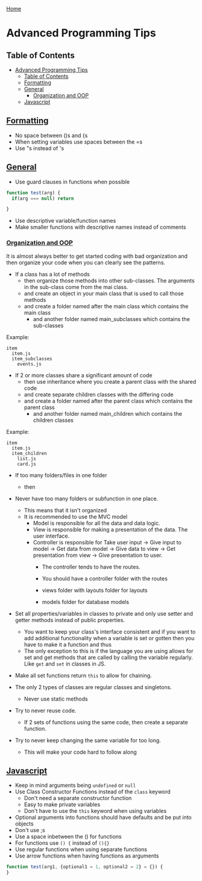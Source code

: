 [Home](./README.md)

# Advanced Programming Tips

## Table of Contents

<!-- TOC -->

- [Advanced Programming Tips](#advanced-programming-tips)
  - [Table of Contents](#table-of-contents)
  - [Formatting](#formatting)
  - [General](#general)
    - [Organization and OOP](#organization-and-oop)
  - [Javascript](#javascript)

<!-- /TOC -->

## [Formatting](#table-of-contents)
- No space between ()s and {s
- When setting variables use spaces between the =s
- Use "s instead of 's

## [General](#table-of-contents)
- Use guard clauses in functions when possible

```javascript
function test(arg) {
  if(arg === null) return

}
```

- Use descriptive variable/function names
- Make smaller functions with descriptive names instead of comments


### [Organization and OOP](#table-of-contents)
It is almost always better to get started coding with bad organization and then organize your code when you can clearly see the patterns.

- If a class has a lot of methods
  - then organize those methods into other sub-classes. The arguments in the sub-class come from the mai class.
  - and create an object in your main class that is used to call those methods
  - and create a folder named after the main class which contains the main class
    - and another folder named main_subclasses which contains the sub-classes

Example:

```
item
  item.js
  item_subclasses
    events.js
```

- If 2 or more classes share a significant amount of code
  - then use inheritance where you create a parent class with the shared code
  - and create separate children classes with the differing code
  - and create a folder named after the parent class which contains the parent class
    - and another folder named main_children which contains the children classes

Example:

```
item
  item.js
  item_children
    list.js
    card.js
```

- If too many folders/files in one folder
  - then
- Never have too many folders or subfunction in one place.
  - This means that it isn't organized
  - It is recommended to use the MVC model
    - Model is responsible for all the data and data logic.
    - View is responsible for making a presentation of the data. The user interface.
    - Controller is responsible for Take user input -> Give input to model -> Get data from model -> Give data to view -> Get presentation from view -> Give presentation to user.
      - The controller tends to have the routes.

      - You should have a controller folder with the routes
      - views folder with layouts folder for layouts
      - models folder for database models



- Set all properties/variables in classes to private and only use setter and getter methods instead of public properties.
  - You want to keep your class's interface consistent and if you want to add additional functionality when a variable is set or gotten then you have to make it a function and thus
  - The only exception to this is if the language you are using allows for set and get methods that are called by calling the variable regularly. Like `get` and `set` in classes in JS.

- Make all set functions return `this` to allow for chaining.

- The only 2 types of classes are regular classes and singletons.
  - Never use static methods

- Try to never reuse code.
  - If 2 sets of functions using the same code, then create a separate function.

- Try to never keep changing the same variable for too long.
  - This will make your code hard to follow along

## [Javascript](#table-of-contents)
- Keep in mind arguments being `undefined` or `null`
- Use Class Constructor Functions instead of the `class` keyword
  - Don't need a separate constructor function
  - Easy to make private variables
  - Don't have to use the `this` keyword when using variables
- Optional arguments into functions should have defaults and be put into objects
- Don't use ;s
- Use a space inbetween the ()  for functions
- For functions use `() {` instead of `(){}`
- Use regular functions when using separate functions
- Use arrow functions when having functions as arguments

```javascript
function test(arg1, {optional1 = 1, optional2 = 2} = {}) {
}
```

